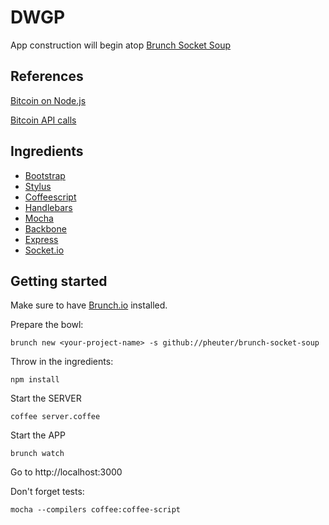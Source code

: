 # DWGP

App construction will begin atop [Brunch Socket Soup](https://github.com/pheuter/brunch-socket-soup)

## References

[Bitcoin on Node.js](https://en.bitcoin.it/wiki/API_reference_\(JSON-RPC\)#Node.js)

[Bitcoin API calls](https://en.bitcoin.it/wiki/Original_Bitcoin_client/API_calls_list)

## Ingredients

  * [Bootstrap](http://twitter.github.com/bootstrap/index.html)
  * [Stylus](http://learnboost.github.com/stylus/)
  * [Coffeescript](http://coffeescript.org/)
  * [Handlebars](http://handlebarsjs.com/)
  * [Mocha](http://mochajs.org/)
  * [Backbone](http://backbonejs.com)
  * [Express](http://expressjs.com/)
  * [Socket.io](http://socket.io/ )

## Getting started

Make sure to have [Brunch.io](http://brunch.io) installed.

Prepare the bowl:

    brunch new <your-project-name> -s github://pheuter/brunch-socket-soup

Throw in the ingredients:

    npm install

Start the SERVER

    coffee server.coffee

Start the APP

    brunch watch

Go to http://localhost:3000

Don't forget tests:
    
    mocha --compilers coffee:coffee-script  
